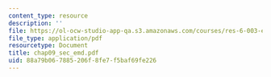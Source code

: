 ```yaml
---
content_type: resource
description: ''
file: https://ol-ocw-studio-app-qa.s3.amazonaws.com/courses/res-6-003-electromechanical-dynamics-spring-2009/88a79b067885206f8fe7f5baf69fe226_chap09_sec_emd.pdf
file_type: application/pdf
resourcetype: Document
title: chap09_sec_emd.pdf
uid: 88a79b06-7885-206f-8fe7-f5baf69fe226
---
```

